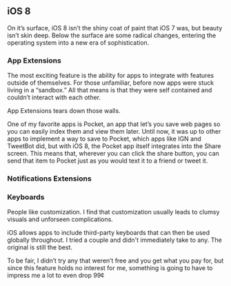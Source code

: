 ## iOS 8

On it’s surface, iOS 8 isn’t the shiny coat of paint that iOS 7 was, but beauty isn’t skin deep. Below the surface are some radical changes, entering the operating system into a new era of sophistication.

### App Extensions
The most exciting feature is the ability for apps to integrate with features outside of themselves. For those unfamiliar, before now apps were stuck living in a “sandbox.” All that means is that they were self contained and couldn’t interact with each other.

App Extensions tears down those walls.

One of my favorite apps is Pocket, an app that let’s you save web pages so you can easily index them and view them later. Until now, it was up to other apps to implement a way to save to Pocket, which apps like IGN and TweetBot did, but with iOS 8, the Pocket app itself integrates into the Share screen. This means that, wherever you can click the share button, you can send that item to Pocket just as you would text it to a friend or tweet it.

### Notifications Extensions

### Keyboards
People like customization. I find that customization usually leads to clumsy visuals and unforseen complications.

iOS allows apps to include third-party keyboards that can then be used globally throughout. I tried a couple and didn't immediately take to any. The original is still the best.

To be fair, I didn’t try any that weren’t free and you get what you pay for, but since this feature holds no interest for me, something is going to have to impress me a lot to even drop 99&cent;